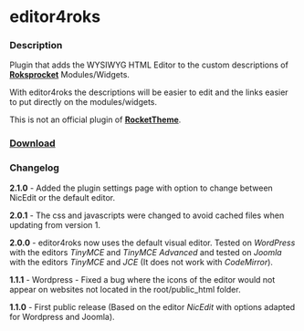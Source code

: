 # editor4roks
### Description
Plugin that adds the WYSIWYG HTML Editor to the custom descriptions of **[Roksprocket](http://www.rockettheme.com/wordpress/plugins/roksprocket)** Modules/Widgets.

With editor4roks the descriptions will be easier to edit and the links easier to put directly on the modules/widgets.



This is not an official plugin of **[RocketTheme](https://rockettheme.com/)**.

### [Download](https://marcosrego.com/en/web-en/editor4roks-en/)


### Changelog

**2.1.0** - Added the plugin settings page with option to change between NicEdit or the default editor.

**2.0.1** - The css and javascripts were changed to avoid cached files when updating from version 1.

**2.0.0** - editor4roks now uses the default visual editor. Tested on *WordPress* with the editors *TinyMCE* and *TinyMCE Advanced* and tested on *Joomla* with the editors *TinyMCE* and *JCE* (It does not work with *CodeMirror*).

**1.1.1** - Wordpress - Fixed a bug where the icons of the editor would not appear on websites not located in the root/public_html folder.

**1.1.0** - First public release (Based on the editor *NicEdit* with options adapted for Wordpress and Joomla).
